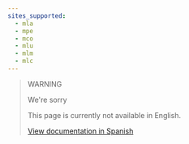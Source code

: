 ```yaml
---
sites_supported:
  - mla
  - mpe
  - mco
  - mlu
  - mlm
  - mlc
---
```


> WARNING
>
> We're sorry
>
> This page is currently not available in English.
>
>[View documentation in Spanish](https://www.mercadopago.com.ar/developers/es/guides/reports/available-money/api/)
